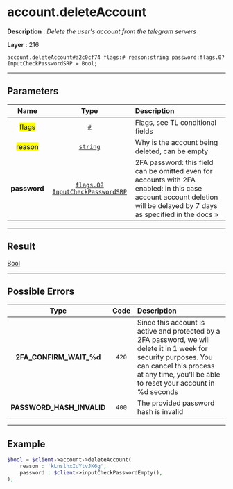 # account.deleteAccount

**Description** : *Delete the user&#039;s account from the telegram servers*

**Layer** : 216

```tl
account.deleteAccount#a2c0cf74 flags:# reason:string password:flags.0?InputCheckPasswordSRP = Bool;
```

---

## Parameters

| Name | Type | Description |
| :---: | :---: | :--- |
| <mark>flags</mark> | [`#`](type/#) | Flags, see TL conditional fields |
| <mark>reason</mark> | [`string`](type/string) | Why is the account being deleted, can be empty |
| **password** | [`flags.0?InputCheckPasswordSRP`](type/InputCheckPasswordSRP) | 2FA password: this field can be omitted even for accounts with 2FA enabled: in this case account account deletion will be delayed by 7 days as specified in the docs » |

---

## Result

[Bool](type/Bool)

---

## Possible Errors

| Type | Code | Description |
| :---: | :---: | :--- |
| **2FA_CONFIRM_WAIT_%d** | `420` | Since this account is active and protected by a 2FA password, we will delete it in 1 week for security purposes. You can cancel this process at any time, you'll be able to reset your account in %d seconds |
| **PASSWORD_HASH_INVALID** | `400` | The provided password hash is invalid |

---

## Example

```php
$bool = $client->account->deleteAccount(
	reason : 'kLnslhxIuYtvJK6g',
	password : $client->inputCheckPasswordEmpty(),
);
```